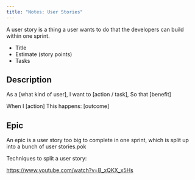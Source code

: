 ```yaml
---
title: "Notes: User Stories"
---
```


A user story is a thing a user wants to do that the developers can build
within one sprint.

 - Title
 - Estimate (story points)
 - Tasks

## Description

As a [what kind of user],
I want to [action / task],
So that [benefit]

When I [action]
This happens: [outcome]

## Epic

An epic is a user story too big to complete in one sprint, which is split up into
a bunch of user stories.pok

Techniques to split a user story:

https://www.youtube.com/watch?v=B_xQKX_x5Hs


